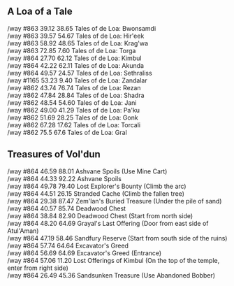 
## A Loa of a Tale

/way #863 39.12 38.65 Tales of de Loa: Bwonsamdi  
/way #863 39.57 54.67 Tales of de Loa: Hir'eek  
/way #863 58.92 48.65 Tales of de Loa: Krag'wa  
/way #863 72.85 7.60 Tales of de Loa: Torga  
/way #864 27.70 62.12 Tales of de Loa: Kimbul  
/way #864 42.22 62.11 Tales of de Loa: Akunda  
/way #864 49.57 24.57 Tales of de Loa: Sethraliss  
/way #1165 53.23 9.40 Tales of de Loa: Zandalar  
/way #862 43.74 76.74 Tales of de Loa: Rezan  
/way #862 47.84 28.84 Tales of de Loa: Shadra  
/way #862 48.54 54.60 Tales of de Loa: Jani  
/way #862 49.00 41.29 Tales of de Loa: Pa'ku  
/way #862 51.69 28.25 Tales of de Loa: Gonk  
/way #862 67.28 17.62 Tales of de Loa: Torcali  
/way #862 75.5 67.6 Tales of de Loa: Gral  

## Treasures of Vol'dun
/way #864 46.59 88.01 Ashvane Spoils (Use Mine Cart)  
/way #864 44.33 92.22 Ashvane Spoils  
/way #864 49.78 79.40 Lost Explorer's Bounty (Climb the arc)  
/way #864 44.51 26.15 Stranded Cache (Climb the fallen tree)  
/way #864 29.38 87.47 Zem'lan's Buried Treasure (Under the pile of sand)  
/way #864 40.57 85.74 Deadwood Chest  
/way #864 38.84 82.90 Deadwood Chest (Start from north side)  
/way #864 48.20 64.69 Grayal's Last Offering (Door from east side of Atul'Aman)  
/way #864 47.19 58.46 Sandfury Reserve (Start from south side of the ruins)  
/way #864 57.74 64.64 Excavator's Greed  
/way #864 56.69 64.69 Excavator's Greed (Entrance)  
/way #864 57.06 11.20 Lost Offerings of Kimbul (On the top of the temple, enter from right side)  
/way #864 26.49 45.36 Sandsunken Treasure (Use Abandoned Bobber)  
